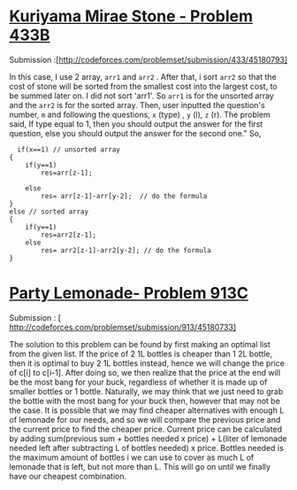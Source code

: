# [Kuriyama Mirae Stone - Problem 433B](http://codeforces.com/problemset/problem/433/B)

Submission :[http://codeforces.com/problemset/submission/433/45180793]

In this case, I use 2 array, `arr1` and `arr2` . After that, i sort `arr2` so that the cost of stone will be sorted from the smallest cost into the largest cost, to be summed later on. I did not sort 'arr1'. So `arr1` is for the unsorted array and the `arr2` is for the sorted array. Then, user inputted the question's number, `m` and following the questions, `x` (type) , `y` (l), `z` (r). The problem said,  If type equal to 1, then you should output the answer for the first question, else you should output the answer for the second one." So,
  
      if(x==1) // unsorted array
    {
        if(y==1)
            res=arr[z-1];

        else
            res= arr[z-1]-arr[y-2];  // do the formula
    }
    else // sorted array
    {
        if(y==1)
            res=arr2[z-1];
        else
            res= arr2[z-1]-arr2[y-2]; // do the formula
    }


# [Party Lemonade- Problem 913C](http://codeforces.com/problemset/problem/913/C)

Submission : [ http://codeforces.com/problemset/submission/913/45180733] 

The solution to this problem can be found by first making an optimal list from the given list. If the price of 2 1L bottles is cheaper than 1 2L bottle, then it is optimal to buy 2 1L bottles instead, hence we will change the price of c[i] to c[i-1]. After doing so, we then realize that the price at the end will be the most bang for your buck, regardless of whether it is made up of smaller bottles or 1 bottle. Naturally, we may think that we just need to grab the bottle with the most bang for your buck then, however that may not be the case. It is possible that we may find cheaper alternatives with enough L of lemonade for our needs, and so we will compare the previous price and the current price to find the cheaper price. Current price can be calculated by adding sum(previous sum + bottles needed x price) + L(liter of lemonade needed left after subtracting L of bottles needed) x price. Bottles needed is the maximum amount of bottles i we can use to cover as much L of lemonade that is left, but not more than L. This will go on until we finally have our cheapest combination.


